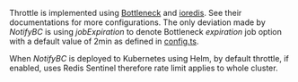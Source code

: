 Throttle is implemented using [Bottleneck](https://github.com/SGrondin/bottleneck) and [ioredis](https://github.com/luin/ioredis). See their documentations for more configurations. The only deviation made by _NotifyBC_ is using _jobExpiration_ to denote Bottleneck _expiration_ job option with a default value of 2min as defined in [config.ts](https://github.com/bcgov/NotifyBC/blob/main/src/config.ts).

When _NotifyBC_ is deployed to Kubernetes using Helm, by default throttle, if enabled, uses Redis Sentinel therefore rate limit applies to whole cluster.
